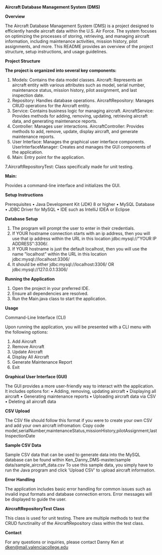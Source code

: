 **Aircraft Database Management System (DMS)**

**Overview**

The Aircraft Database Management System (DMS) is a project designed to efficiently handle aircraft data within the U.S. Air Force. The system focuses on optimizing the processes of storing, retrieving, and managing aircraft information, including maintenance activities, mission history, pilot assignments, and more. This README provides an overview of the project structure, setup instructions, and usage guidelines.

**Project Structure**

**The project is organized into several key components:**

1.	Models: Contains the data model classes.
Aircraft: Represents an aircraft entity with various attributes such as model, serial number, maintenance status, mission history, pilot assignment, and last inspection date.
2.	Repository: Handles database operations.
AircraftRepository: Manages CRUD operations for the Aircraft entity.
3.	Service: Contains business logic for managing aircraft.
AircraftService: Provides methods for adding, removing, updating, retrieving aircraft data, and generating maintenance reports.
4.	Controller: Manages user interactions.
AircraftController: Provides methods to add, remove, update, display aircraft, and generate maintenance reports.
5.	User Interface: Manages the graphical user interface components.
UserInterfaceManager: Creates and manages the GUI components of the application.
6.	Main: Entry point for the application.

7.AircraftRepositoryTest: Class specifically made for unit testing.

**Main:**

Provides a command-line interface and initializes the GUI.

**Setup Instructions**

Prerequisites
•	Java Development Kit (JDK) 8 or higher
•	MySQL Database
•	JDBC Driver for MySQL
•	IDE such as IntelliJ IDEA or Eclipse


**Database Setup**
1. The program will prompt the user to enter in their credentials.
2. If YOUR hostname connection starts with an ip address, then you will use that ip address within the URL in this location jdbc:mysql://"YOUR IP ADDRESS":3306/.
4. If YOUR hostname is just the default localhost, then you will use the name "localhost" within the URL in this location jdbc:mysql://localhost:3306/
5. It should be either jdbc:mysql://localhost:3306/ OR jdbc:mysql://127.0.0.1:3306/

**Running the Application**
1. Open the project in your preferred IDE.
2. Ensure all dependencies are resolved.
3. Run the Main.java class to start the application.
   

**Usage**

Command-Line Interface (CLI)

Upon running the application, you will be presented with a CLI menu with the following options:
1.	Add Aircraft
2.	Remove Aircraft
3.	Update Aircraft
4.	Display All Aircraft
5.	Generate Maintenance Report
6.	Exit

**Graphical User Interface (GUI)**

The GUI provides a more user-friendly way to interact with the application. It includes options for:
•	Adding, removing, updating aircraft
•	Displaying all aircraft
•	Generating maintenance reports
•	Uploading aircraft data via CSV
•	Deleting all aircraft data

**CSV Upload**

The CSV file should follow this format if you were to create your own CSV and add your own aircraft infromation:
Copy code
model,serialNumber,maintenanceStatus,missionHistory,pilotAssignment,lastInspectionDate

**Sample CSV Data**

Sample CSV data that can be used to generate data into the MySQL database can be found within Ken_Danny_DMS-master/sample data/sample_aircraft_data.csv
To use this sample data, you simply have to run the Java program and click 'Upload CSV' to upload aircraft information. 

**Error Handling**

The application includes basic error handling for common issues such as invalid input formats and database connection errors. Error messages will be displayed to guide the user.

**AircraftRepositoryTest Class**

This class is used for unit testing. There are multiple methods to test the CRUD functinality of the AircraftRepository class within the test class. 

**Contact**

For any questions or inquiries, please contact Danny Ken at dken@mail.valenciacollege.edu


   
